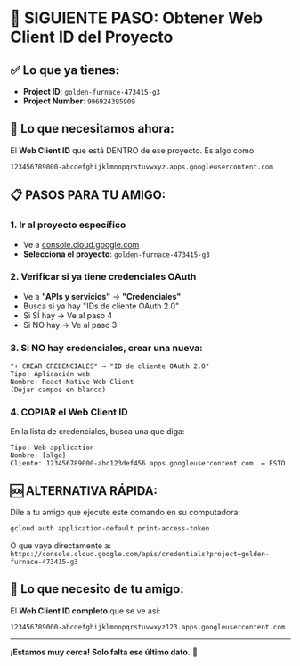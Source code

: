 # 🎯 SIGUIENTE PASO: Obtener Web Client ID del Proyecto

## ✅ Lo que ya tienes:
- **Project ID**: `golden-furnace-473415-g3`
- **Project Number**: `996924395909`

## 🎯 Lo que necesitamos ahora:

El **Web Client ID** que está DENTRO de ese proyecto. Es algo como:
```
123456789000-abcdefghijklmnopqrstuvwxyz.apps.googleusercontent.com
```

## 📋 PASOS PARA TU AMIGO:

### 1. Ir al proyecto específico
- Ve a [console.cloud.google.com](https://console.cloud.google.com/)
- **Selecciona el proyecto**: `golden-furnace-473415-g3`

### 2. Verificar si ya tiene credenciales OAuth
- Ve a **"APIs y servicios"** → **"Credenciales"**
- Busca si ya hay "IDs de cliente OAuth 2.0"
- Si SÍ hay → Ve al paso 4
- Si NO hay → Ve al paso 3

### 3. Si NO hay credenciales, crear una nueva:
```
"+ CREAR CREDENCIALES" → "ID de cliente OAuth 2.0"
Tipo: Aplicación web
Nombre: React Native Web Client
(Dejar campos en blanco)
```

### 4. COPIAR el Web Client ID
En la lista de credenciales, busca una que diga:
```
Tipo: Web application
Nombre: [algo]
Cliente: 123456789000-abc123def456.apps.googleusercontent.com  ← ESTO
```

## 🆘 ALTERNATIVA RÁPIDA:

Dile a tu amigo que ejecute este comando en su computadora:
```bash
gcloud auth application-default print-access-token
```

O que vaya directamente a:
`https://console.cloud.google.com/apis/credentials?project=golden-furnace-473415-g3`

## 💬 Lo que necesito de tu amigo:

El **Web Client ID completo** que se ve así:
```
123456789000-abcdefghijklmnopqrstuvwxyz123.apps.googleusercontent.com
```

---

**¡Estamos muy cerca! Solo falta ese último dato.** 🚀